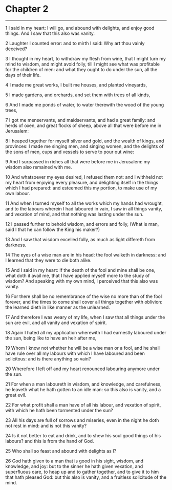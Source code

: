 # Chapter 2

***

1 I said in my heart: I will go, and abound with delights, and enjoy good things. And I saw that this also was vanity.

2 Laughter I counted error: and to mirth I said: Why art thou vainly deceived?

3 I thought in my heart, to withdraw my flesh from wine, that I might turn my mind to wisdom, and might avoid folly, till I might see what was profitable for the children of men: and what they ought to do under the sun, all the days of their life.

4 I made me great works, I built me houses, and planted vineyards,

5 I made gardens, and orchards, and set them with trees of all kinds,

6 And I made me ponds of water, to water therewith the wood of the young trees,

7 I got me menservants, and maidservants, and had a great family: and herds of oxen, and great flocks of sheep, above all that were before me in Jerusalem:

8 I heaped together for myself silver and gold, and the wealth of kings, and provinces: I made me singing men, and singing women, and the delights of the sons of men, cups and vessels to serve to pour out wine:

9 And I surpassed in riches all that were before me in Jerusalem: my wisdom also remained with me.

10 And whatsoever my eyes desired, I refused them not: and I withheld not my heart from enjoying every pleasure, and delighting itself in the things which I had prepared: and esteemed this my portion, to make use of my own labour.

11 And when I turned myself to all the works which my hands had wrought, and to the labours wherein I had laboured in vain, I saw in all things vanity, and vexation of mind, and that nothing was lasting under the sun.

12 I passed further to behold wisdom, and errors and folly, (What is man, said I that he can follow the King his maker?)

13 And I saw that wisdom excelled folly, as much as light differeth from darkness.

14 The eyes of a wise man are in his head: the fool walketh in darkness: and I learned that they were to die both alike.

15 And I said in my heart: If the death of the fool and mine shall be one, what doth it avail me, that I have applied myself more to the study of wisdom? And speaking with my own mind, I perceived that this also was vanity.

16 For there shall be no remembrance of the wise no more than of the fool forever, and the times to come shall cover all things together with oblivion: the learned dieth in like manner as the unlearned.

17 And therefore I was weary of my life, when I saw that all things under the sun are evil, and all vanity and vexation of spirit.

18 Again I hated all my application wherewith I had earnestly laboured under the sun, being like to have an heir after me,

19 Whom I know not whether he will be a wise man or a fool, and he shall have rule over all my labours with which I have laboured and been solicitous: and is there anything so vain?

20 Wherefore I left off and my heart renounced labouring anymore under the sun.

21 For when a man laboureth in wisdom, and knowledge, and carefulness, he leaveth what he hath gotten to an idle man: so this also is vanity, and a great evil.

22 For what profit shall a man have of all his labour, and vexation of spirit, with which he hath been tormented under the sun?

23 All his days are full of sorrows and miseries, even in the night he doth not rest in mind: and is not this vanity?

24 Is it not better to eat and drink, and to shew his soul good things of his labours? and this is from the hand of God.

25 Who shall so feast and abound with delights as I?

26 God hath given to a man that is good in his sight, wisdom, and knowledge, and joy: but to the sinner he hath given vexation, and superfluous care, to heap up and to gather together, and to give it to him that hath pleased God: but this also is vanity, and a fruitless solicitude of the mind.

